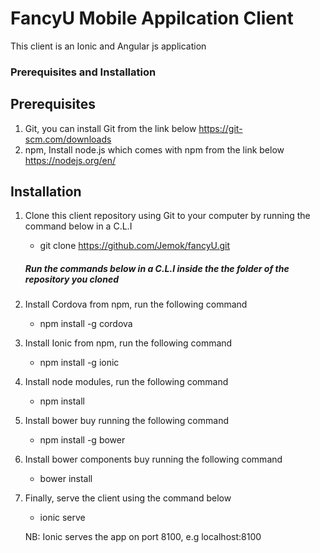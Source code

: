 # FancyU Mobile Appilcation Client

This client is an Ionic and Angular js application

### Prerequisites and Installation

## Prerequisites

1. Git, you can install Git from the link below
    https://git-scm.com/downloads
2. npm, Install node.js which comes with npm from the link below
    https://nodejs.org/en/

## Installation

1. Clone this client repository using Git to your computer by running the command below in a C.L.I
   - git clone https://github.com/Jemok/fancyU.git
   
   ##### Run the commands below in a C.L.I inside the the folder of the repository you cloned
2. Install Cordova from npm, run the following command
   - npm install -g cordova
3. Install Ionic from npm, run the following command
   - npm install -g ionic
4. Install node modules, run the following command
   - npm install
5. Install bower buy running the following command
   - npm install -g bower
6. Install bower components buy running the following command
   - bower install
7. Finally, serve the client using the command below
   - ionic serve
   
   NB: Ionic serves the app on  port 8100, e.g localhost:8100
   